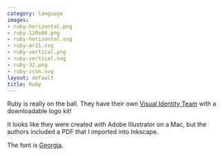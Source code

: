 ```yaml
---
category: language
images:
- ruby-horizontal.png
- ruby-120x60.png
- ruby-horizontal.svg
- ruby-ar21.svg
- ruby-vertical.png
- ruby-vertical.svg
- ruby-32.png
- ruby-icon.svg
layout: default
title: Ruby
---
```


Ruby is really on the ball.  They have their own [Visual Identity Team](http://rubyidentity.org/) with a downloadable logo kit!

It looks like they were created with Adobe Illustrator on a Mac, but the authors included a PDF that I imported into Inkscape.

The font is [Georgia](http://www.myfonts.com/fonts/ascender/georgia/regular/?refby=hackerlogos).
